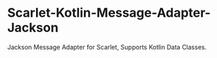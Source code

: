# Scarlet-Kotlin-Message-Adapter-Jackson
Jackson Message Adapter for Scarlet, Supports Kotlin Data Classes.
